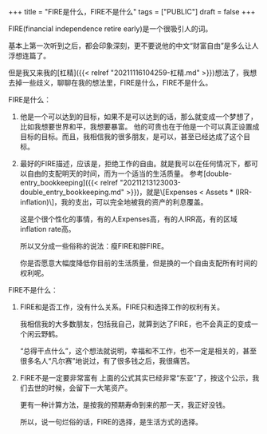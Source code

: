+++
title = "FIRE是什么，FIRE不是什么"
tags = ["PUBLIC"]
draft = false
+++

FIRE(financial independence retire early)是一个很吸引人的词。

基本上第一次听到之后，都会印象深刻，更不要说他的中文“财富自由”是多么让人浮想连篇了。

但是我又来我的[杠精]({{< relref "20211116104259-杠精.md" >}})想法了，我想去掉一些歧义，聊聊在我的想法里，FIRE是什么，FIRE不是什么。

<!--more-->

FIRE是什么：

1.  他是一个可以达到的目标，如果不是可以达到的话，那么就变成一个梦想了，比如我想要世界和平，我想要暴富。
    他的可贵也在于他是一个可以真正设置成目标的目标。而且，我相信我的很多朋友，是可以，甚至已经达成了这个目标。
2.  最好的FIRE描述，应该是，拒绝工作的自由。就是我可以在任何情况下，都可以自由的支配明天的时间，而为一个适当的生活质量。
    参考[double-entry_bookkeeping]({{< relref "20211213123003-double_entry_bookkeeping.md" >}})，就是\\[Expenses < Assets \* (IRR-inflation)\\]，我的支出，可以完全地被我的资产的利息覆盖。

    这是个很个性化的事情，有的人Expenses高，有的人IRR高，有的区域inflation rate高。

    所以又分成一些俗称的说法：瘦FIRE和胖FIRE。

    你是否愿意大幅度降低你目前的生活质量，但是换的一个自由支配所有时间的权利呢。

FIRE不是什么：

1.  FIRE和是否工作，没有什么关系。FIRE只和选择工作的权利有关。

    我相信我的大多数朋友，包括我自己，就算到达了FIRE，也不会真正的变成一个闲云野鹤。

    “总得干点什么”，这个想法就说明，幸福和不工作，也不一定是相关的，甚至很多名人“凡尔赛”地说过，有了很多钱之后，我很痛苦。
2.  FIRE不是一定要非常富有
    上面的公式其实已经非常“东亚”了，按这个公示，我们去世的时候，会留下一大笔资产。

    更有一种计算方法，是按我的预期寿命到来的那一天，我正好没钱。

    所以，说一句烂俗的话，FIRE的选择，是生活方式的选择。
